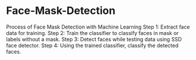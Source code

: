 # Face-Mask-Detection

Process of Face Mask Detection with Machine Learning
Step 1: Extract face data for training.
Step 2: Train the classifier to classify faces in mask or labels without a mask.
Step 3: Detect faces while testing data using SSD face detector.
Step 4: Using the trained classifier, classify the detected faces.
